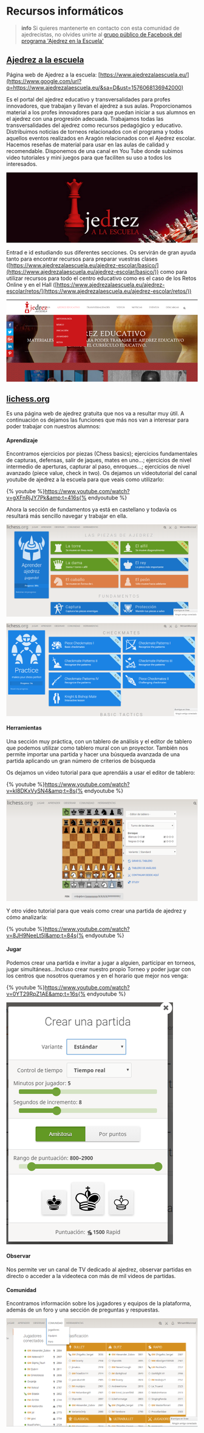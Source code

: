 # Recursos informáticos

>**info**
>Si quieres mantenerte en contacto con esta comunidad de ajedrecistas, no olvides unirte al [grupo público de Facebook del programa 'Ajedrez en la Escuela'](https://www.facebook.com/groups/180703378626381)

## [Ajedrez a la escuela](https://www.ajedrezalaescuela.eu/)

Página web de Ajedrez a la escuela: [https://www.ajedrezalaescuela.eu/](https://www.google.com/url?q=https://www.ajedrezalaescuela.eu/&sa=D&ust=1576068136942000)

Es el portal del ajedrez educativo y transversalidades para profes innovadores, que trabajan y llevan el ajedrez a sus aulas. Proporcionamos material a los profes innovadores para que puedan iniciar a sus alumnos en el ajedrez con una progresión adecuada. Trabajamos todas las transversalidades del ajedrez como recursos pedagógico y educativo. Distribuimos noticias de torneos relacionados con el programa y todos aquellos eventos realizados en Aragón relacionados con el Ajedrez escolar. Hacemos reseñas  de material para usar en las aulas de calidad y recomendable. Disponemos de una canal en You Tube donde subimos video tutoriales y mini juegos para que faciliten su uso a todos los interesados.

![](img/image125.png)

Entrad e id estudiando sus diferentes secciones. Os servirán de gran ayuda tanto para encontrar recursos para preparar vuestras clases ([https://www.ajedrezalaescuela.eu/ajedrez-escolar/basico/](https://www.ajedrezalaescuela.eu/ajedrez-escolar/basico/)) como para utilizar recursos para todo el centro educativo como es el caso de los Retos Online y en el Hall ([https://www.ajedrezalaescuela.eu/ajedrez-escolar/retos/](https://www.ajedrezalaescuela.eu/ajedrez-escolar/retos/))

![](img/image91.png)

## [lichess.org](https://lichess.org)

Es una página web de ajedrez gratuita que nos va a resultar muy útil. A continuación os dejamos las funciones que más nos van a interesar para poder trabajar con nuestros alumnos:

#### Aprendizaje

Encontramos ejercicios por piezas (Chess basics); ejercicios fundamentales de capturas, defensas, salir de jaques, mates en uno...; ejercicios de nivel intermedio de aperturas, capturar al paso, enroques...; ejercicios de nivel avanzado (piece value, check in two). Os dejamos un vídeotutorial del canal youtube de ajedrez a la escuela para que veais como utilizarlo:

{% youtube %}https://www.youtube.com/watch?v=gXFnRjJY7Pk&amp;t=416s{% endyoutube %}

Ahora la sección de fundamentos  ya está en castellano y todavía os resultará más sencillo navegar y trabajar en ella.

![](img/image41.png)

![](img/image119.png)

#### Herramientas

Una sección muy práctica, con un tablero de análisis y el editor de tablero que podemos utilizar como tablero mural con un proyector. También nos permite importar una partida y hacer una búsqueda avanzada de una partida aplicando un gran número de criterios de búsqueda

Os dejamos un video tutorial para que aprendáis a usar el editor de tablero:

{% youtube %}https://www.youtube.com/watch?v=kI8DKxVySN4&amp;t=8s{% endyoutube %}

![](img/image18.png)

Y otro video tutorial para que veais como crear una partida de ajedrez y cómo analizarla:

{% youtube %}https://www.youtube.com/watch?v=8JH9NeeLt5I&amp;t=84s{% endyoutube %}

#### Jugar

Podemos crear una partida e invitar a jugar a alguien, participar en torneos, jugar simultáneas...Incluso crear nuestro propio Torneo y poder jugar con los centros que nosotros queramos y en el horario que mejor nos venga: 

{% youtube %}https://www.youtube.com/watch?v=0YT29RpZ1AE&amp;t=16s{% endyoutube %}

![](img/image27.png)

#### Observar

Nos permite ver un canal de TV dedicado al ajedrez, observar partidas en directo o acceder a la videoteca con más de mil videos de partidas.

#### Comunidad

Encontramos información sobre los jugadores y equipos de la plataforma, además de un foro y una sección de preguntas y respuestas.

![](img/image2.png)
